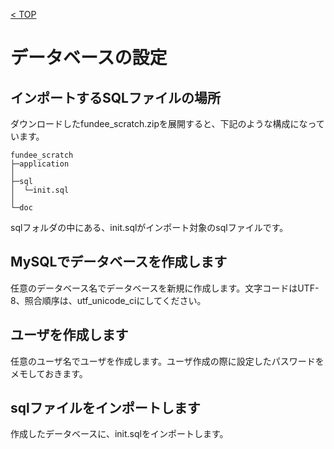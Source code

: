 [< TOP](/README.md)

# データベースの設定
## インポートするSQLファイルの場所
ダウンロードしたfundee_scratch.zipを展開すると、下記のような構成になっています。

```
fundee_scratch
├─application
│
├─sql
│  └─init.sql
│
└─doc
```
sqlフォルダの中にある、init.sqlがインポート対象のsqlファイルです。

## MySQLでデータベースを作成します
任意のデータベース名でデータベースを新規に作成します。文字コードはUTF-8、照合順序は、utf_unicode_ciにしてください。

## ユーザを作成します
任意のユーザ名でユーザを作成します。ユーザ作成の際に設定したパスワードをメモしておきます。

## sqlファイルをインポートします
作成したデータベースに、init.sqlをインポートします。
